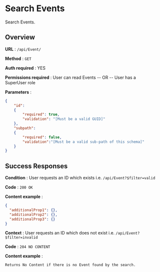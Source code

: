 # Search Events

Search Events.

## Overview

**URL** : `/api/Event/`

**Method** : `GET`

**Auth required** : YES

**Permissions required** : User can read Events -- OR -- User has a SuperUser role

**Parameters** :

```json
{
    "id":
    {
        "required": true,
        "validation": "[Must be a valid GUID]"
    },
    "subpath":
    {
        "required": false,
        "validation":"[Must be a valid sub-path of this schema]"
    }
}
```

## Success Responses

**Condition** : User requests an ID which exists i.e. `/api/Event?$filter=valid`

**Code** : `200 OK`

**Content example** :

```json
{
  "additionalProp1": {},
  "additionalProp2": {},
  "additionalProp3": {}
}
```

**Context** : User requests an ID which does not exist i.e. `/api/Event?$filter=invalid`

**Code** : `204 NO CONTENT`

**Content example** :
```
Returns No Content if there is no Event found by the search.
```
